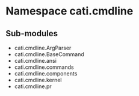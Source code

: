 Namespace cati.cmdline
======================

Sub-modules
-----------
* cati.cmdline.ArgParser
* cati.cmdline.BaseCommand
* cati.cmdline.ansi
* cati.cmdline.commands
* cati.cmdline.components
* cati.cmdline.kernel
* cati.cmdline.pr